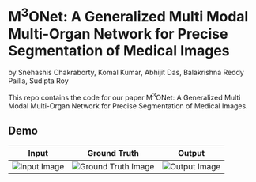 # M<sup>3</sup>ONet: A Generalized Multi Modal Multi-Organ Network for Precise Segmentation of Medical Images

by Snehashis Chakraborty, Komal Kumar, Abhijit Das, Balakrishna Reddy Pailla, Sudipta Roy

This repo contains the code for our paper M<sup>3</sup>ONet: A Generalized Multi Modal Multi-Organ Network for Precise Segmentation of Medical Images.

## Demo

| Input | Ground Truth | Output |
|:-----------:|:--------:|:------------:|
| ![Input Image](https://github.com/Snehashis100/M3ONet/blob/main/media/input_imgs.gif)| ![Ground Truth Image](https://github.com/Snehashis100/M3ONet/blob/main/media/gt_imgs.gif) | ![Output Image](https://github.com/Snehashis100/M3ONet/blob/main/media/output_imgs.gif) |


